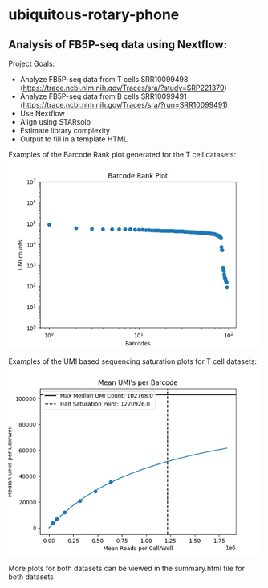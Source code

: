 # ubiquitous-rotary-phone
## Analysis of FB5P-seq data using Nextflow:
Project Goals:
* Analyze FB5P-seq data from T cells SRR10099498 (https://trace.ncbi.nlm.nih.gov/Traces/sra/?study=SRP221379) 
* Analyze FB5P-seq data from B cells SRR10099491 (https://trace.ncbi.nlm.nih.gov/Traces/sra/?run=SRR10099491)
* Use Nextflow
* Align using STARsolo
* Estimate library complexity
* Output to fill in a template HTML


Examples of the Barcode Rank plot generated for the T cell datasets:
<img src="https://github.com/cregan727/ubiquitous-rotary-phone/blob/main/data2/Barcoderank_plot.png?raw=trues" >

Examples of the UMI based sequencing saturation plots for T cell datasets:
<img src="https://github.com/cregan727/ubiquitous-rotary-phone/blob/main/data2/UMIsat_plot.png?raw=trues" >

More plots for both datasets can be viewed in the summary.html file for both datasets

